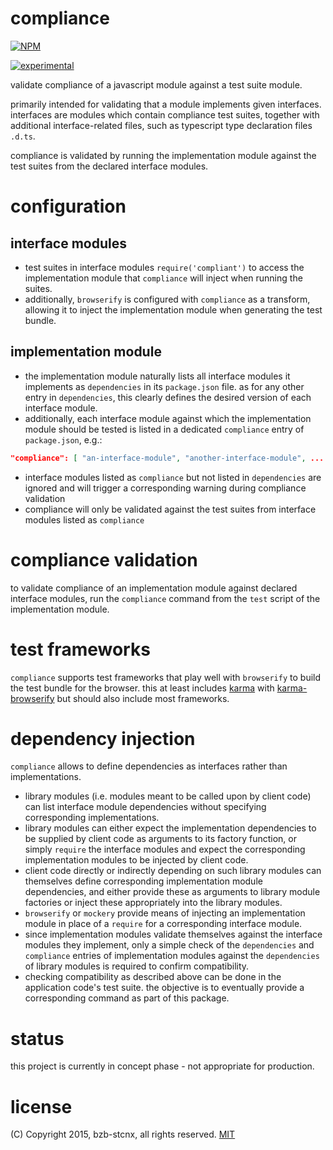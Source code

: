 # compliance
[![NPM](https://nodei.co/npm/compliance.png?compact=true)](https://nodei.co/npm/compliance/)

[![experimental](http://badges.github.io/stability-badges/dist/experimental.svg)](http://github.com/badges/stability-badges)

validate compliance of a javascript module against a test suite module.

primarily intended for validating that a module implements given interfaces.
interfaces are modules which contain compliance test suites,
together with additional interface-related files,
such as typescript type declaration files `.d.ts`.

compliance is validated by running the implementation module against the test suites from the declared interface modules.

# configuration
## interface modules
* test suites in interface modules `require('compliant')` to access the implementation module
that `compliance` will inject when running the suites.
* additionally, `browserify` is configured with `compliance` as a transform, allowing it to inject the implementation module when generating the test bundle.

## implementation module
* the implementation module naturally lists all interface modules it implements as `dependencies` in its `package.json` file.
as for any other entry in `dependencies`, this clearly defines the desired version of each interface module.
* additionally, each interface module against which the implementation module should be tested is listed in a dedicated `compliance` entry of `package.json`, e.g.:
```json
"compliance": [ "an-interface-module", "another-interface-module", ... ]
```
* interface modules listed as `compliance` but not listed in `dependencies` are ignored and will trigger a corresponding warning during compliance validation
* compliance will only be validated against the test suites from interface modules listed as `compliance`

# compliance validation
to validate compliance of an implementation module against declared interface modules,
run the `compliance` command from the `test` script of the implementation module.

# test frameworks
`compliance` supports test frameworks that play well with `browserify` to build the test bundle for the browser.
this at least includes [karma](http://karma-runner.github.io/) with [karma-browserify](https://www.npmjs.com/package/karma-browserify) but should also include most frameworks.

# dependency injection
`compliance` allows to define dependencies as interfaces rather than implementations.
* library modules (i.e. modules meant to be called upon by client code) can list interface module dependencies without specifying corresponding implementations.
* library modules can either expect the implementation dependencies to be supplied by client code as arguments to its factory function, or simply `require` the interface modules and expect the corresponding implementation modules to be injected by client code.
* client code directly or indirectly depending on such library modules can themselves define corresponding implementation module dependencies, and either provide these as arguments to library module factories or inject these appropriately into the library modules.
* `browserify` or `mockery` provide means of injecting an implementation module in place of a `require` for a corresponding interface module.
* since implementation modules validate themselves against the interface modules they implement, only a simple check of the `dependencies` and `compliance` entries of implementation modules against the `dependencies` of library modules is required to confirm compatibility.
* checking compatibility as described above can be done in the application code's test suite.
the objective is to eventually provide a corresponding command as part of this package.

# status
this project is currently in concept phase - not appropriate for production.

# license
(C) Copyright 2015, bzb-stcnx,
all rights reserved.
[MIT](./LICENSE)
